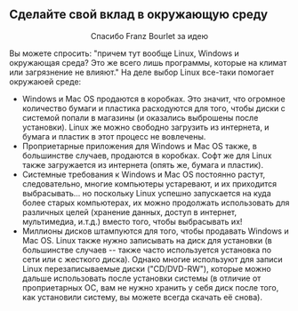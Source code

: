 

<div id="corps">

<h2>Сделайте свой вклад в окружающую среду</h2>

<p align="center">Спасибо Franz Bourlet за идею 

Вы можете спросить: "причем тут вообще Linux, Windows и окружающая среда? Это же всего лишь программы, которые на климат или загрязнение не влияют." На деле выбор Linux все-таки помогает окружаюей среде:

<ul>

<li>Windows и Mac OS продаются в коробках. Это значит, что огромное количество бумаги и пластика расходуются для того, чтобы диски с системой попали в магазины (и оказались выброшены после установки). Linux же можно свободно загрузить из интернета, и бумага и пластик в этот процесс не вовлечены.</li>

<li>Проприетарные приложения для Windows и Mac OS также, в большинстве случаев, продаются в коробках. Софт же для Linux также загружается из интернета (опять же, бумага и пластик).</li>

<li>Системные требования к Windows и Mac OS постоянно растут, следовательно, многие компьютеры устаревают, и их приходится выбрасывать... но поскольку Linux успешно запускается на куда более старых компьютерах, их можно продолжать использовать для различных целей (хранение данных, доступ в интернет, мультимедиа, и.т.д.) вместо того, чтобы выбрасывать их!</li>

<li>Миллионы дисков штампуются для того, чтобы продавать Windows и Mac OS. Linux также нужно записывать на диск для установки (в большинстве случаев -- также часто используется установка по сети или с жесткого диска). Однако многие используют для записи Linux перезаписываемые диски ("CD/DVD-RW"), которые можно дальше использовать после установки системы (в отличие от проприетарных ОС, вам не нужно хранить у себя диск после того, как установили систему, вы можете всегда скачать её снова). </li>

</ul>

</div>


